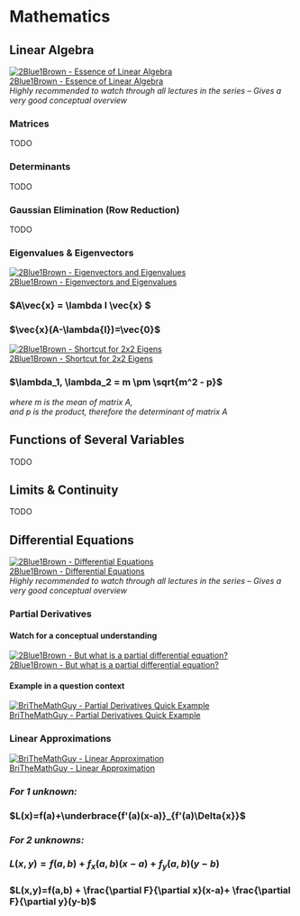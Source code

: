 # Mathematics

## Linear Algebra

[![2Blue1Brown - Essence of Linear Algebra](https://i9.ytimg.com/s_p/PLZHQObOWTQDPD3MizzM2xVFitgF8hE_ab/landscape_sddefault.jpg?sqp=CIySpcYGir7X7AMICOqwiNsFEAE=&rs=AOn4CLDo3Fb3xyRoJIhVNXo2jvqUEwbrIg)](https://youtube.com/playlist?list=PLZHQObOWTQDPD3MizzM2xVFitgF8hE_ab&si=jvxNHpSeTNf9QXps)  
[2Blue1Brown - Essence of Linear Algebra](https://img.youtube.com/vi/k6U-i4gXkLM/0.jpg)  
*Highly recommended to watch through all lectures in the series – Gives a very good conceptual overview*

### Matrices
TODO

### Determinants
TODO

### Gaussian Elimination (Row Reduction)
TODO

### Eigenvalues & Eigenvectors

[![2Blue1Brown - Eigenvectors and Eigenvalues](https://img.youtube.com/vi/PFDu9oVAE-g/0.jpg)](https://www.youtube.com/watch?v=PFDu9oVAE-g&list=PLZHQObOWTQDPD3MizzM2xVFitgF8hE_ab&index=14)  
[2Blue1Brown - Eigenvectors and Eigenvalues](https://www.youtube.com/watch?v=PFDu9oVAE-g&list=PLZHQObOWTQDPD3MizzM2xVFitgF8hE_ab&index=14)

### $A\vec{x} = \lambda I \vec{x} $


### $\vec{x}(A-\lambda{I})=\vec{0}$

[![2Blue1Brown - Shortcut for 2x2 Eigens](https://img.youtube.com/vi/e50Bj7jn9IQ/0.jpg)](https://www.youtube.com/watch?v=e50Bj7jn9IQ&list=PLZHQObOWTQDPD3MizzM2xVFitgF8hE_ab&index=15)  
[2Blue1Brown - Shortcut for 2x2 Eigens](https://www.youtube.com/watch?v=e50Bj7jn9IQ&list=PLZHQObOWTQDPD3MizzM2xVFitgF8hE_ab&index=15)

### $\lambda_1, \lambda_2 = m \pm \sqrt{m^2 - p}$  
*where $m$ is the mean of matrix $A$,*  
*and $p$ is the product, therefore the determinant of matrix $A$*

## Functions of Several Variables
TODO

## Limits & Continuity
TODO

## Differential Equations

[![2Blue1Brown - Differential Equations](https://i9.ytimg.com/s_p/PLZHQObOWTQDNPOjrT6KVlfJuKtYTftqH6/landscape_maxresdefault.jpg?sqp=COSWpcYGir7X7AMICNyCheUFEAE=&rs=AOn4CLAUAKGAIlHln8dVW6V0XTL5s88OvQ)](https://youtube.com/playlist?list=PLZHQObOWTQDNPOjrT6KVlfJuKtYTftqH6&si=eVfgEokOPEt7mRp8)  
[2Blue1Brown - Differential Equations](https://youtube.com/playlist?list=PLZHQObOWTQDNPOjrT6KVlfJuKtYTftqH6&si=eVfgEokOPEt7mRp8)  
*Highly recommended to watch through all lectures in the series – Gives a very good conceptual overview*

### Partial Derivatives

#### Watch for a conceptual understanding

[![2Blue1Brown - But what is a partial differential equation?](https://img.youtube.com/vi/ly4S0oi3Yz8/0.jpg)](https://www.youtube.com/watch?v=ly4S0oi3Yz8&list=PLZHQObOWTQDNPOjrT6KVlfJuKtYTftqH6&index=2)  
[2Blue1Brown - But what is a partial differential equation?](https://www.youtube.com/watch?v=ly4S0oi3Yz8&list=PLZHQObOWTQDNPOjrT6KVlfJuKtYTftqH6&index=2)

#### Example in a question context

[![BriTheMathGuy - Partial Derivatives Quick Example](https://img.youtube.com/vi/xnhz1Ngr4w8/0.jpg)](https://www.youtube.com/watch?v=xnhz1Ngr4w8)  
[BriTheMathGuy - Partial Derivatives Quick Example](https://www.youtube.com/watch?v=xnhz1Ngr4w8)

### Linear Approximations

[![BriTheMathGuy - Linear Approximation](https://img.youtube.com/vi/VVtGpDPn1CU/0.jpg)](https://www.youtube.com/watch?v=VVtGpDPn1CU)  
[BriTheMathGuy - Linear Approximation](https://www.youtube.com/watch?v=VVtGpDPn1CU)

### *For 1 unknown:* 
### $L(x)=f(a)+\underbrace{f'(a)(x-a)}_{f'(a)\Delta{x}}$
### *For 2 unknowns:* 
### $L(x,y) = f(a,b) + f_{x}(a,b)(x-a)+f_{y}(a,b)(y-b)$ 
### $L(x,y)=f(a,b) + \frac{\partial F}{\partial  x}(x-a)+ \frac{\partial F}{\partial y}(y-b)$
